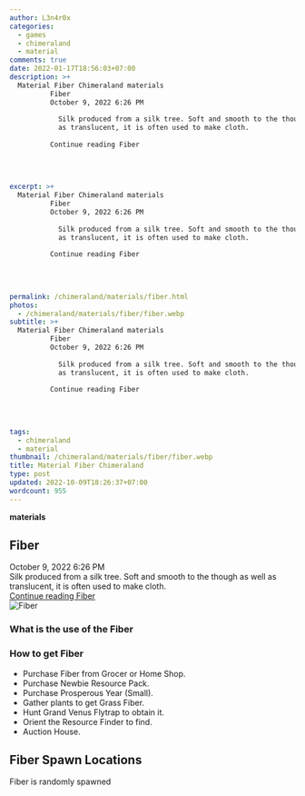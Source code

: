 ```yaml
---
author: L3n4r0x
categories:
  - games
  - chimeraland
  - material
comments: true
date: 2022-01-17T18:56:03+07:00
description: >+
  Material Fiber Chimeraland materials
          Fiber
          October 9, 2022 6:26 PM
          
            Silk produced from a silk tree. Soft and smooth to the though as well
            as translucent, it is often used to make cloth.
          
          Continue reading Fiber
        
        
          
        
excerpt: >+
  Material Fiber Chimeraland materials
          Fiber
          October 9, 2022 6:26 PM
          
            Silk produced from a silk tree. Soft and smooth to the though as well
            as translucent, it is often used to make cloth.
          
          Continue reading Fiber
        
        
          
        
permalink: /chimeraland/materials/fiber.html
photos:
  - /chimeraland/materials/fiber/fiber.webp
subtitle: >+
  Material Fiber Chimeraland materials
          Fiber
          October 9, 2022 6:26 PM
          
            Silk produced from a silk tree. Soft and smooth to the though as well
            as translucent, it is often used to make cloth.
          
          Continue reading Fiber
        
        
          
        
tags:
  - chimeraland
  - material
thumbnail: /chimeraland/materials/fiber/fiber.webp
title: Material Fiber Chimeraland
type: post
updated: 2022-10-09T18:26:37+07:00
wordcount: 955
---
```


<link
  rel="stylesheet"
  href="https://rawcdn.githack.com/dimaslanjaka/Web-Manajemen/870a349/css/bootstrap-5-3-0-alpha3-wrapper.css"
/>
<section id="bootstrap-wrapper">
  <div data-bs-theme="dark">
    <div
      class="row g-0 border rounded overflow-hidden flex-md-row mb-4 shadow-sm position-relative bg-dark text-light"
    >
      <div class="col p-4 d-flex flex-column position-static">
        <strong class="d-inline-block mb-2 text-success">materials</strong>
        <h2 class="mb-0">Fiber</h2>
        <div class="mb-1 text-muted">October 9, 2022 6:26 PM</div>
        <div class="mb-2 border p-1">
          Silk produced from a silk tree. Soft and smooth to the though as well
          as translucent, it is often used to make cloth.
        </div>
        <a
          href="/chimeraland/materials/fiber.html"
          class="stretched-link d-none text-primary"
          >Continue reading Fiber</a
        >
      </div>
      <div class="col-auto d-none d-md-block d-lg-block">
        <img
          src="https://www.webmanajemen.com/chimeraland/materials/fiber/fiber.webp"
          alt="Fiber"
        />
      </div>
    </div>
    <div class="row">
      <div class="col-lg-6 col-12 mb-2">
        <div class="card">
          <div class="card-body">
            <h3 class="card-title">What is the use of the Fiber</h3>
            <div class="card-text"><ul></ul></div>
          </div>
        </div>
      </div>
      <div class="col-lg-6 col-12 mb-2">
        <div class="card">
          <div class="card-body">
            <h3 class="card-title">How to get Fiber</h3>
            <div class="card-text">
              <ul>
                <li>Purchase Fiber from Grocer or Home Shop.</li>
                <li>Purchase Newbie Resource Pack.</li>
                <li>Purchase Prosperous Year (Small).</li>
                <li>Gather plants to get Grass Fiber.</li>
                <li>Hunt Grand Venus Flytrap to obtain it.</li>
                <li>Orient the Resource Finder to find.</li>
                <li>Auction House.</li>
              </ul>
            </div>
          </div>
        </div>
      </div>
      <div class="col-12 mb-2">
        <h2>Fiber Spawn Locations</h2>
        <p>Fiber is randomly spawned</p>
      </div>
    </div>
  </div>
</section>